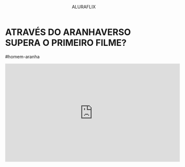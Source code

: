 <body>
<header>ALURAFLIX</header>
  
<h1>ATRAVÉS DO ARANHAVERSO SUPERA O PRIMEIRO FILME?</h1>
<p>#homem-aranha</p>

<iframe width="560" height="315" src="https://www.youtube.com/embed/gt_fAE1Eg2Q?si=EEv-tsY_b1B2OwKE" title="YouTube video player" frameborder="0" allow="accelerometer; autoplay; clipboard-write; encrypted-media; gyroscope; picture-in-picture; web-share" referrerpolicy="strict-origin-when-cross-origin" allowfullscreen></iframe>
</body>
